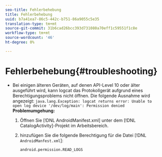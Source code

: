 ```yaml
---
seo-title: Fehlerbehebung
title: Fehlerbehebung
uuid: b7a41ea7-86c5-442c-b751-86a9055c5e35
translation-type: tm+mt
source-git-commit: 31b6cad26bcc393d731080a70eff1c59551f1c8e
workflow-type: tm+mt
source-wordcount: '46'
ht-degree: 0%

---
```



# Fehlerbehebung{#troubleshooting}

* Bei einigen älteren Geräten, auf denen API-Level 10 oder älter ausgeführt wird, kann logcat das Protokollgerät aufgrund eines Berechtigungsproblems nicht öffnen. Die folgende Ausnahme wird angezeigt: `java.lang.Exception: logcat returns error: Unable to open log device '/dev/log/main': Permission denied` **Problemumgehung:**

   1. Öffnen Sie [!DNL AndroidManifest.xml] unter dem [!DNL CatalogActivity]-Projekt im Arbeitsbereich.

   1. hinzufügen Sie die folgende Berechtigung für die Datei [!DNL `AndroidManfest.xml`]:

      ```
      android.permission.READ_LOGS
      ```
